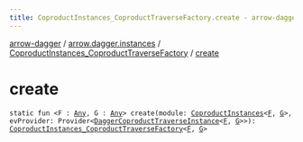 ```yaml
---
title: CoproductInstances_CoproductTraverseFactory.create - arrow-dagger
---
```


[arrow-dagger](../../index.html) / [arrow.dagger.instances](../index.html) / [CoproductInstances_CoproductTraverseFactory](index.html) / [create](./create.html)

# create

`static fun <F : `[`Any`](https://kotlinlang.org/api/latest/jvm/stdlib/kotlin/-any/index.html)`, G : `[`Any`](https://kotlinlang.org/api/latest/jvm/stdlib/kotlin/-any/index.html)`> create(module: `[`CoproductInstances`](../-coproduct-instances/index.html)`<`[`F`](create.html#F)`, `[`G`](create.html#G)`>, evProvider: Provider<`[`DaggerCoproductTraverseInstance`](../-dagger-coproduct-traverse-instance/index.html)`<`[`F`](create.html#F)`, `[`G`](create.html#G)`>>): `[`CoproductInstances_CoproductTraverseFactory`](index.html)`<`[`F`](create.html#F)`, `[`G`](create.html#G)`>`